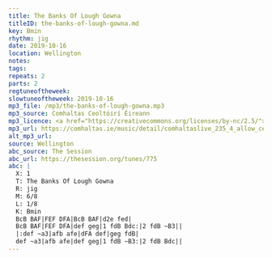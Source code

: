 ```yaml
---
title: The Banks Of Lough Gowna
titleID: the-banks-of-lough-gowna.md
key: Bmin
rhythm: jig
date: 2019-10-16
location: Wellington
notes:
tags:
repeats: 2
parts: 2
regtuneoftheweek:
slowtuneoftheweek: 2019-10-16
mp3_file: /mp3/the-banks-of-lough-gowna.mp3
mp3_source: Comhaltas Ceoltóirí Éireann
mp3_licence: <a href="https://creativecommons.org/licenses/by-nc/2.5/">CC-BY-NC-2.5</a>
mp3_url: https://comhaltas.ie/music/detail/comhaltaslive_235_4_allow_ceili_band_jigs_at_the_2007_all_ireland/
alt_mp3_url:
source: Wellington
abc_source: The Session
abc_url: https://thesession.org/tunes/775
abc: |
  X: 1
  T: The Banks Of Lough Gowna
  R: jig
  M: 6/8
  L: 1/8
  K: Bmin
  BcB BAF|FEF DFA|BcB BAF|d2e fed|
  BcB BAF|FEF DFA|def geg|1 fdB Bdc:|2 fdB ~B3||
  |:def ~a3|afb afe|dFA def|geg fdB|
  def ~a3|afb afe|def geg|1 fdB ~B3:|2 fdB Bdc||
---
```

